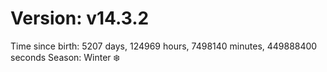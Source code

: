 # Version: v14.3.2
Time since birth: 5207 days, 124969 hours, 7498140 minutes, 449888400 seconds
Season: Winter ❄️
